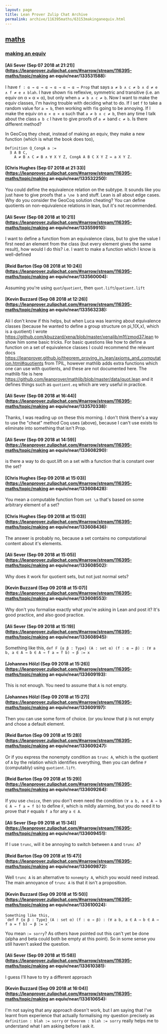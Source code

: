 ```yaml
---
layout: page
title: Lean Prover Zulip Chat Archive 
permalink: archive/116395maths/63153makinganequiv.html
---
```


## [maths](index.html)
### [making an equiv](63153makinganequiv.html)

#### [Ali Sever (Sep 07 2018 at 21:21)](https://leanprover.zulipchat.com/#narrow/stream/116395-maths/topic/making an equiv/near/133531588):
I have `f : α → α → α → α → α → α → Prop` that says `a ≠ b ∧ c ≠ b ∧ d ≠ e ∧ f ≠ e ∧ blah`. I have shown `f`is reflexive, symmetric and transitive (i.e. an equiv on α × α × α), but only when `a ≠ b ∧ c ≠ b`. Now I want to make the equiv classes, I'm having trouble with deciding what to do.
 If I set `f` to take a random value for `a = b`, then working with `f`is going to be annoying. If I make the equiv on `α × α × α` such that `a ≠ b ∧ c ≠ b`, then any time I talk about the class `a b c` I have to give proofs of `a ≠ b`and `c ≠ b`. Is there different method? 

In GeoCoq they cheat, instead of making an equiv, they make a new function (which is what the book does too),
```coq
Definition Q_CongA a :=
  ∃ A B C,
    A ≠ B ∧ C ≠ B ∧ ∀ X Y Z, CongA A B C X Y Z ↔ a X Y Z.
```

#### [Chris Hughes (Sep 07 2018 at 21:33)](https://leanprover.zulipchat.com/#narrow/stream/116395-maths/topic/making an equiv/near/133532250):
You could define the equivalence relation on the subtype. It sounds like you just have to give proofs that `a \ne b` and stuff. Lean is all about edge cases. Why do you consider the GeoCoq solution cheating? You can define quotients on non-equivalence relations in lean, but it's not recommended.

#### [Ali Sever (Sep 08 2018 at 10:21)](https://leanprover.zulipchat.com/#narrow/stream/116395-maths/topic/making an equiv/near/133559910):
I want to define a function from an equivalence class, but to give the value I first need an element from the class (but every element gives the same result), how would I do this? i.e. I want to make a function which I know is well-defined

#### [Reid Barton (Sep 08 2018 at 10:24)](https://leanprover.zulipchat.com/#narrow/stream/116395-maths/topic/making an equiv/near/133560004):
Assuming you're using `quot`/`quotient`, then `quot.lift`/`quotient.lift`

#### [Kevin Buzzard (Sep 08 2018 at 12:26)](https://leanprover.zulipchat.com/#narrow/stream/116395-maths/topic/making an equiv/near/133563238):
Ali I don't know if this helps, but when Luca was learning about equivalence classes (because he wanted to define a group structure on pi_1(X,x), which is a quotient) I wrote https://github.com/kbuzzard/xena/blob/master/xenalib/m1f/zmod37.lean to show him some basic tricks. For basic questions like how to define a function on a set of equivalence classes I could recommend the relevant docs https://leanprover.github.io/theorem_proving_in_lean/axioms_and_computation.html#quotients from TPIL, however mathlib adds extra functions which one can use with quotients, and these are not documented here. The mathlib file is here https://github.com/leanprover/mathlib/blob/master/data/quot.lean and it defines things such as `quotient.eq` which are very useful in practice.

#### [Ali Sever (Sep 08 2018 at 16:44)](https://leanprover.zulipchat.com/#narrow/stream/116395-maths/topic/making an equiv/near/133570338):
Thanks, I was reading up on these this morning. I don't think there's a way to use the "cheat" method Coq uses (above), because I can't use exists to eliminate into something that isn't Prop.

#### [Ali Sever (Sep 09 2018 at 14:59)](https://leanprover.zulipchat.com/#narrow/stream/116395-maths/topic/making an equiv/near/133608290):
is there a way to do quot.lift on a set with a function that is constant over the set?

#### [Chris Hughes (Sep 09 2018 at 15:03)](https://leanprover.zulipchat.com/#narrow/stream/116395-maths/topic/making an equiv/near/133608428):
You mean a computable function from `set \a` that's based on some arbitrary element of a set?

#### [Chris Hughes (Sep 09 2018 at 15:03)](https://leanprover.zulipchat.com/#narrow/stream/116395-maths/topic/making an equiv/near/133608436):
The answer is probably no, because a set contains no computational content about it's elements.

#### [Ali Sever (Sep 09 2018 at 15:05)](https://leanprover.zulipchat.com/#narrow/stream/116395-maths/topic/making an equiv/near/133608502):
Why does it work for quotient sets, but not just normal sets?

#### [Kevin Buzzard (Sep 09 2018 at 15:07)](https://leanprover.zulipchat.com/#narrow/stream/116395-maths/topic/making an equiv/near/133608553):
Why don't you formalise exactly what you're asking in Lean and post it? It's good practice, and also good practice.

#### [Ali Sever (Sep 09 2018 at 15:19)](https://leanprover.zulipchat.com/#narrow/stream/116395-maths/topic/making an equiv/near/133608945):
Something like this, 
`def F {α β : Type} (A : set α) (f : α → β) : (∀ a b, a ∈ A → b ∈ A → f a = f b) → β := x`

#### [Johannes Hölzl (Sep 09 2018 at 15:26)](https://leanprover.zulipchat.com/#narrow/stream/116395-maths/topic/making an equiv/near/133609193):
This is not enough. You need to assume that `A` is not empty.

#### [Johannes Hölzl (Sep 09 2018 at 15:27)](https://leanprover.zulipchat.com/#narrow/stream/116395-maths/topic/making an equiv/near/133609197):
Then you can use some form of choice. (or you know that `β` is not empty and chose a default element.

#### [Reid Barton (Sep 09 2018 at 15:28)](https://leanprover.zulipchat.com/#narrow/stream/116395-maths/topic/making an equiv/near/133609247):
Or if you express the nonempty condition as `trunc A`, which is the quotient of `A` by the relation which identifies everything, then you can define `F` (computably) using `quotient.lift`.

#### [Reid Barton (Sep 09 2018 at 15:29)](https://leanprover.zulipchat.com/#narrow/stream/116395-maths/topic/making an equiv/near/133609264):
If you use `choice`, then you don't even need the condition `(∀ a b, a ∈ A → b ∈ A → f a = f b)` to define `F`, which is mildly alarming, but you do need it to prove that `F` equals `f a` for any `a ∈ A`.

#### [Ali Sever (Sep 09 2018 at 15:34)](https://leanprover.zulipchat.com/#narrow/stream/116395-maths/topic/making an equiv/near/133609451):
If I use `trunc`, will it be annoying to switch between `A` and `trunc A`?

#### [Reid Barton (Sep 09 2018 at 15:47)](https://leanprover.zulipchat.com/#narrow/stream/116395-maths/topic/making an equiv/near/133609872):
Well `trunc A` is an alternative to `nonempty A`, which you would need instead.
The main annoyance of `trunc A` is that it isn't a proposition.

#### [Kevin Buzzard (Sep 09 2018 at 15:50)](https://leanprover.zulipchat.com/#narrow/stream/116395-maths/topic/making an equiv/near/133610024):
```quote
Something like this, 
`def F {α β : Type} (A : set α) (f : α → β) : (∀ a b, a ∈ A → b ∈ A → f a = f b) → β := x`
```
You mean `:= sorry`? As others have pointed out this can't yet be done (alpha and beta could both be empty at this point). So in some sense you still haven't asked the question.

#### [Ali Sever (Sep 09 2018 at 15:58)](https://leanprover.zulipchat.com/#narrow/stream/116395-maths/topic/making an equiv/near/133610381):
I guess I'll have to try a different approach

#### [Kevin Buzzard (Sep 09 2018 at 16:04)](https://leanprover.zulipchat.com/#narrow/stream/116395-maths/topic/making an equiv/near/133610654):
I'm not saying that any approach doesn't work, but I am saying that I've learnt from experience that actually formalising my question precisely as `definition : blah := sorry` or `theorem : blah := sorry` really helps me to understand what I am asking before I ask it.

